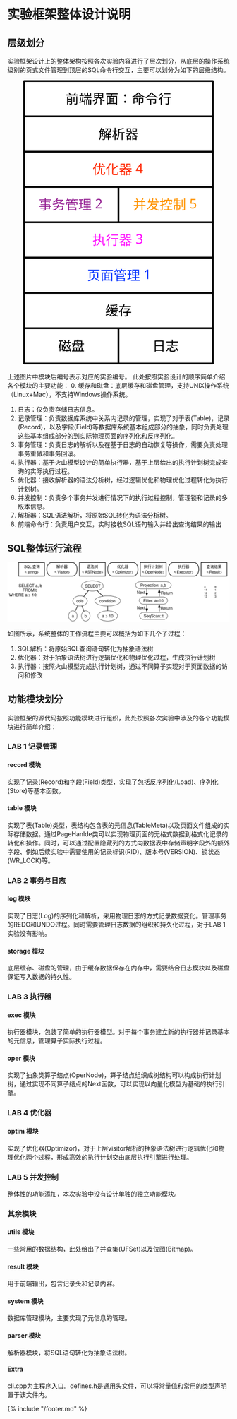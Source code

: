 # 实验框架整体设计说明

## 层级划分

实验框架设计上的整体架构按照各次实验内容进行了层次划分，从底层的操作系统级别的页式文件管理到顶层的SQL命令行交互，主要可以划分为如下的层级结构。  

<p align="center">
    <img src="./pics/层次化结构设计.svg" />
</p>

上述图片中模块后编号表示对应的实验编号。
此处按照实验设计的顺序简单介绍各个模块的主要功能：
0. 缓存和磁盘：底层缓存和磁盘管理，支持UNIX操作系统（Linux+Mac），不支持Windows操作系统。
1. 日志：仅负责存储日志信息。
1. 记录管理：负责数据库系统中关系内记录的管理，实现了对于表(Table)，记录(Record)，以及字段(Field)等数据库系统基本组成部分的抽象，同时负责处理这些基本组成部分的到实际物理页面的序列化和反序列化。
2. 事务管理：负责日志的解析以及在基于日志的自动恢复等操作，需要负责处理事务重做和事务回滚。
3. 执行器：基于火山模型设计的简单执行器，基于上层给出的执行计划树完成查询的实际执行过程。
4. 优化器：接收解析器的语法分析树，经过逻辑优化和物理优化过程转化为执行计划树。
5. 并发控制：负责多个事务并发进行情况下的执行过程控制，管理锁和记录的多版本信息。
6. 解析器：SQL语法解析，将原始SQL转化为语法分析树。
7. 前端命令行：负责用户交互，实时接收SQL语句输入并给出查询结果的输出

## SQL整体运行流程

![workflow](./pics/工作流程.svg) 

如图所示，系统整体的工作流程主要可以概括为如下几个子过程：
1. SQL解析：将原始SQL查询语句转化为抽象语法树
2. 优化器：对于抽象语法树进行逻辑优化和物理优化过程，生成执行计划树
3. 执行器：按照火山模型完成执行计划树，通过不同算子实现对于页面数据的访问和修改

## 功能模块划分

实验框架的源代码按照功能模块进行组织，此处按照各次实验中涉及的各个功能模块进行简单介绍：

### LAB 1 记录管理

#### record 模块
实现了记录(Record)和字段(Field)类型，实现了包括反序列化(Load)、序列化(Store)等基本函数。

#### table 模块

实现了表(Table)类型，表结构包含表的元信息(TableMeta)以及页面文件组成的实际存储数据。通过PageHanlde类可以实现物理页面的无格式数据到格式化记录的转化和操作。同时，可以通过配置隐藏列的方式向数据表中存储声明字段外的额外字段、例如后续实验中需要使用的记录标识(RID)、版本号(VERSION)、锁状态(WR_LOCK)等。

### LAB 2 事务与日志

#### log 模块
实现了日志(Log)的序列化和解析，采用物理日志的方式记录数据变化。管理事务的REDO和UNDO过程。同时需要管理日志数据的组织和持久化过程，对于LAB 1实验没有影响。

#### storage 模块

底层缓存、磁盘的管理，由于缓存数据保存在内存中，需要结合日志模块以及磁盘保证写入数据的持久性。

### LAB 3 执行器

#### exec 模块
执行器模块，包装了简单的执行器模型。对于每个事务建立新的执行器并记录基本的元信息，管理算子实际执行过程。

#### oper 模块
实现了抽象类算子结点(OperNode)，算子结点组织成树结构可以构成执行计划树，通过实现不同算子结点的Next函数，可以实现以向量化模型为基础的执行引擎。

### LAB 4 优化器

#### optim 模块
实现了优化器(Optimizor)，对于上层visitor解析的抽象语法树进行逻辑优化和物理优化两个过程，形成高效的执行计划交由底层执行引擎进行处理。

### LAB 5 并发控制

整体性的功能添加，本次实验中没有设计单独的独立功能模块。

### 其余模块

#### utils 模块
一些常用的数据结构，此处给出了并查集(UFSet)以及位图(Bitmap)。

#### result 模块

用于前端输出，包含记录头和记录内容。

#### system 模块

数据库管理模块，主要实现了元信息的管理。

#### parser 模块

解析器模块，将SQL语句转化为抽象语法树。

#### Extra

cli.cpp为主程序入口。defines.h是通用头文件，可以将常量值和常用的类型声明置于该文件内。

{% include "/footer.md" %}
